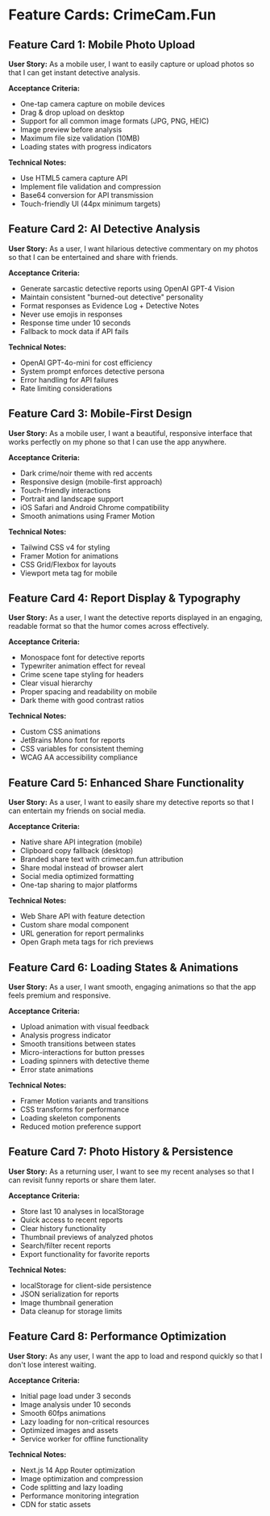 # Feature Cards: CrimeCam.Fun

## Feature Card 1: Mobile Photo Upload
**User Story:** As a mobile user, I want to easily capture or upload photos so that I can get instant detective analysis.

**Acceptance Criteria:**
- One-tap camera capture on mobile devices
- Drag & drop upload on desktop
- Support for all common image formats (JPG, PNG, HEIC)
- Image preview before analysis
- Maximum file size validation (10MB)
- Loading states with progress indicators

**Technical Notes:**
- Use HTML5 camera capture API
- Implement file validation and compression
- Base64 conversion for API transmission
- Touch-friendly UI (44px minimum targets)

## Feature Card 2: AI Detective Analysis
**User Story:** As a user, I want hilarious detective commentary on my photos so that I can be entertained and share with friends.

**Acceptance Criteria:**
- Generate sarcastic detective reports using OpenAI GPT-4 Vision
- Maintain consistent "burned-out detective" personality
- Format responses as Evidence Log + Detective Notes
- Never use emojis in responses
- Response time under 10 seconds
- Fallback to mock data if API fails

**Technical Notes:**
- OpenAI GPT-4o-mini for cost efficiency
- System prompt enforces detective persona
- Error handling for API failures
- Rate limiting considerations

## Feature Card 3: Mobile-First Design
**User Story:** As a mobile user, I want a beautiful, responsive interface that works perfectly on my phone so that I can use the app anywhere.

**Acceptance Criteria:**
- Dark crime/noir theme with red accents
- Responsive design (mobile-first approach)
- Touch-friendly interactions
- Portrait and landscape support
- iOS Safari and Android Chrome compatibility
- Smooth animations using Framer Motion

**Technical Notes:**
- Tailwind CSS v4 for styling
- Framer Motion for animations
- CSS Grid/Flexbox for layouts
- Viewport meta tag for mobile

## Feature Card 4: Report Display & Typography
**User Story:** As a user, I want the detective reports displayed in an engaging, readable format so that the humor comes across effectively.

**Acceptance Criteria:**
- Monospace font for detective reports
- Typewriter animation effect for reveal
- Crime scene tape styling for headers
- Clear visual hierarchy
- Proper spacing and readability on mobile
- Dark theme with good contrast ratios

**Technical Notes:**
- Custom CSS animations
- JetBrains Mono font for reports
- CSS variables for consistent theming
- WCAG AA accessibility compliance

## Feature Card 5: Enhanced Share Functionality
**User Story:** As a user, I want to easily share my detective reports so that I can entertain my friends on social media.

**Acceptance Criteria:**
- Native share API integration (mobile)
- Clipboard copy fallback (desktop)
- Branded share text with crimecam.fun attribution
- Share modal instead of browser alert
- Social media optimized formatting
- One-tap sharing to major platforms

**Technical Notes:**
- Web Share API with feature detection
- Custom share modal component
- URL generation for report permalinks
- Open Graph meta tags for rich previews

## Feature Card 6: Loading States & Animations
**User Story:** As a user, I want smooth, engaging animations so that the app feels premium and responsive.

**Acceptance Criteria:**
- Upload animation with visual feedback
- Analysis progress indicator
- Smooth transitions between states
- Micro-interactions for button presses
- Loading spinners with detective theme
- Error state animations

**Technical Notes:**
- Framer Motion variants and transitions
- CSS transforms for performance
- Loading skeleton components
- Reduced motion preference support

## Feature Card 7: Photo History & Persistence
**User Story:** As a returning user, I want to see my recent analyses so that I can revisit funny reports or share them later.

**Acceptance Criteria:**
- Store last 10 analyses in localStorage
- Quick access to recent reports
- Clear history functionality
- Thumbnail previews of analyzed photos
- Search/filter recent reports
- Export functionality for favorite reports

**Technical Notes:**
- localStorage for client-side persistence
- JSON serialization for reports
- Image thumbnail generation
- Data cleanup for storage limits

## Feature Card 8: Performance Optimization
**User Story:** As any user, I want the app to load and respond quickly so that I don't lose interest waiting.

**Acceptance Criteria:**
- Initial page load under 3 seconds
- Image analysis under 10 seconds
- Smooth 60fps animations
- Lazy loading for non-critical resources
- Optimized images and assets
- Service worker for offline functionality

**Technical Notes:**
- Next.js 14 App Router optimization
- Image optimization and compression
- Code splitting and lazy loading
- Performance monitoring integration
- CDN for static assets